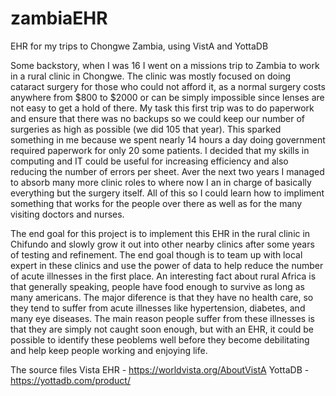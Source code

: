 # zambiaEHR
EHR for my trips to Chongwe Zambia, using VistA and YottaDB

  Some backstory, when I was 16 I went on a missions trip to Zambia to work in a rural clinic in Chongwe. The clinic was mostly focused on doing cataract surgery for
those who could not afford it, as a normal surgery costs anywhere from $800 to $2000 or can be simply impossible since lenses are not easy to get a hold of there.
My task this first trip was to do paperwork and ensure that there was no backups so we could keep our number of surgeries as high as possible (we did 105 that year).
This sparked something in me because we spent nearly 14 hours a day doing government required paperwork for only 20 some patients. I decided that my skills in computing
and IT could be useful for increasing efficiency and also reducing the number of errors per sheet. Aver the next two years I managed to absorb many more clinic roles to 
where now I an in charge of basically everything but the surgery itself. All of this so I could learn how to impliment something that works for the people over there as
well as for the many visiting doctors and nurses.

  The end goal for this project is to implement this EHR in the rural clinic in Chifundo and slowly grow it out into other nearby clinics after some years of testing
and refinement. The end goal though is to team up with local expert in these clinics and use the power of data to help reduce the number of acute illnesses in the first place.
An interesting fact about rural Africa is that generally speaking, people have food enough to survive as long as many americans. The major diference is that they have no
health care, so they tend to suffer from acute illnesses like hypertension, diabetes, and many eye diseases. The main reason people suffer from these illnesses is that
they are simply not caught soon enough, but with an EHR, it could be possible to identify these peoblems well before they become debilitating and help keep people
working and enjoying life.


The source files
Vista EHR - https://worldvista.org/AboutVistA
YottaDB - https://yottadb.com/product/

